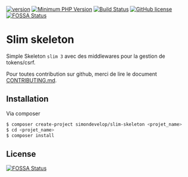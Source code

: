[![version](https://img.shields.io/badge/Version-1.4.1-brightgreen.svg)](https://github.com/SimonDevelop/slim-skeleton/releases/tag/1.4.1)
[![Minimum PHP Version](https://img.shields.io/badge/php-%3E%3D%205.5-8892BF.svg)](https://php.net/)
[![Build Status](https://travis-ci.org/SimonDevelop/slim-skeleton.svg?branch=master)](https://travis-ci.org/SimonDevelop/slim-skeleton)
[![GitHub license](https://img.shields.io/badge/License-MIT-blue.svg)](https://github.com/SimonDevelop/slim-skeleton/blob/master/LICENSE)
[![FOSSA Status](https://app.fossa.io/api/projects/git%2Bgithub.com%2FSimonDevelop%2Fslim-skeleton.svg?type=shield)](https://app.fossa.io/projects/git%2Bgithub.com%2FSimonDevelop%2Fslim-skeleton?ref=badge_shield)
# Slim skeleton

Simple Skeleton `slim 3` avec des middlewares pour la gestion de tokens/csrf.

Pour toutes contribution sur github, merci de lire le document [CONTRIBUTING.md](https://github.com/SimonDevelop/slim-skeleton/blob/master/.github/CONTRIBUTING.md).

## Installation

Via composer

``` bash
$ composer create-project simondevelop/slim-skeleton <projet_name>
$ cd <projet_name>
$ composer install
```


## License
[![FOSSA Status](https://app.fossa.io/api/projects/git%2Bgithub.com%2FSimonDevelop%2Fslim-skeleton.svg?type=large)](https://app.fossa.io/projects/git%2Bgithub.com%2FSimonDevelop%2Fslim-skeleton?ref=badge_large)